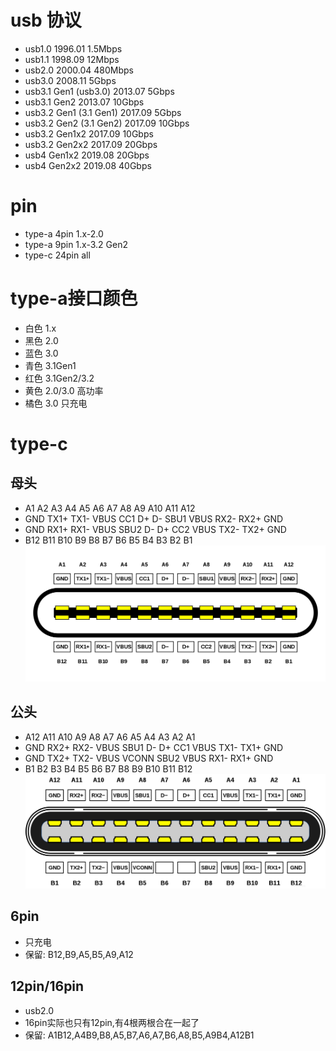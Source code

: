 # usb 协议

- usb1.0                    1996.01    1.5Mbps
- usb1.1                    1998.09    12Mbps
- usb2.0                    2000.04    480Mbps
- usb3.0                    2008.11    5Gbps
- usb3.1 Gen1 (usb3.0)      2013.07    5Gbps
- usb3.1 Gen2               2013.07    10Gbps
- usb3.2 Gen1 (3.1 Gen1)    2017.09    5Gbps
- usb3.2 Gen2 (3.1 Gen2)    2017.09    10Gbps
- usb3.2 Gen1x2             2017.09    10Gbps
- usb3.2 Gen2x2             2017.09    20Gbps
- usb4 Gen1x2               2019.08    20Gbps
- usb4 Gen2x2               2019.08    40Gbps

# pin

- type-a  4pin 1.x-2.0
- type-a  9pin 1.x-3.2 Gen2
- type-c 24pin all

# type-a接口颜色

- 白色 1.x
- 黑色 2.0
- 蓝色 3.0
- 青色 3.1Gen1
- 红色 3.1Gen2/3.2
- 黄色 2.0/3.0 高功率
- 橘色 3.0 只充电

# type-c

## 母头

- A1   A2   A3   A4   A5   A6   A7   A8   A9   A10  A11  A12
- GND  TX1+ TX1- VBUS CC1  D+   D-   SBU1 VBUS RX2- RX2+ GND
- GND  RX1+ RX1- VBUS SBU2 D-   D+   CC2  VBUS TX2- TX2+ GND
- B12  B11  B10  B9   B8   B7   B6   B5   B4   B3   B2   B1
![](/assets/usb/1.png)

## 公头

- A12  A11  A10  A9   A8    A7   A6   A5   A4   A3   A2   A1
- GND  RX2+ RX2- VBUS SBU1  D-   D+   CC1  VBUS TX1- TX1+ GND
- GND  TX2+ TX2- VBUS VCONN           SBU2 VBUS RX1- RX1+ GND
- B1   B2   B3   B4   B5    B6   B7   B8   B9   B10  B11  B12
![](/assets/usb/2.png)

## 6pin

- 只充电
- 保留: B12,B9,A5,B5,A9,A12

## 12pin/16pin

- usb2.0
- 16pin实际也只有12pin,有4根两根合在一起了
- 保留: A1B12,A4B9,B8,A5,B7,A6,A7,B6,A8,B5,A9B4,A12B1
